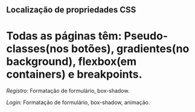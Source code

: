 ## Localização de propriedades CSS

##
Todas as páginas têm: Pseudo-classes(nos botões), gradientes(no background), flexbox(em containers) e breakpoints.
=======

*Registro:*
Formatação de formulário, box-shadow.

*Login:*
Formatação de formulário, box-shadow, animação.